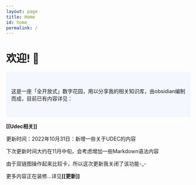 ```yaml
---
layout: page
title: Home
id: home
permalink: /
---
```


# 欢迎! 🌱

<p style="padding: 3em 1em; background: #f5f7ff; border-radius: 4px;">
  这是一座「全开放式」数字花园，用以分享我的相关知识库，由obsidian编制而成，目前已有内容详见：
</p>

<span style="font-weight: bold">[[Udec相关]]</span>


<p>更新时间：2022年10月31日：新增一些关于UDEC的内容</p>
<p>下次更新时间大约在11月中旬，会考虑增加一些Markdown语法内容</p>

<p>
由于双链图操作起来比较卡，所以这次更新我关闭了该功能-_-
</p>

<p>更多内容正在装修...详见<span style="font-weight: bold">[[更新]]</span></p>


<style>
  .wrapper {
    max-width: 46em;
  }
</style>

